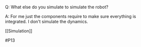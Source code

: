 Q: What else do you simulate to simulate the robot?

A: For me just the components require to make sure everything is integrated. I don't simulate the dynamics.

[[Simulation]]

#P13 